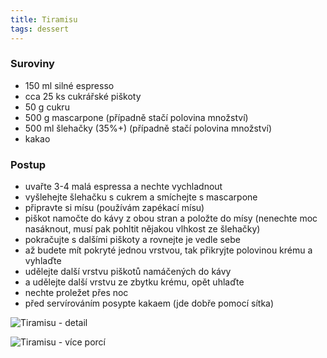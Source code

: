 ```yaml
---
title: Tiramisu
tags: dessert
---
```


### Suroviny
- 150 ml silné espresso 
- cca 25 ks cukrářské piškoty
- 50 g cukru
- 500 g mascarpone (případně stačí polovina množství)
- 500 ml šlehačky (35%+) (případně stačí polovina množství)
- kakao


### Postup
- uvařte 3-4 malá espressa a nechte vychladnout
- vyšlehejte šlehačku s cukrem a smíchejte s mascarpone
- připravte si mísu (používám zapékací mísu)
- piškot namočte do kávy z obou stran a položte do mísy (nenechte moc nasáknout, musí pak pohltit nějakou vlhkost ze šlehačky)
- pokračujte s dalšími piškoty a rovnejte je vedle sebe
- až budete mít pokryté jednou vrstvou, tak přikryjte polovinou krému a vyhlaďte
- udělejte další vrstvu piškotů namáčených do kávy
- a udělejte další vrstvu ze zbytku krému, opět uhlaďte
- nechte proležet přes noc
- před servírováním posypte kakaem (jde dobře pomocí sítka)

![Tiramisu - detail](/fotky/tiramisu1.jpg)

![Tiramisu - více porcí](/fotky/tiramisu2.jpg)
